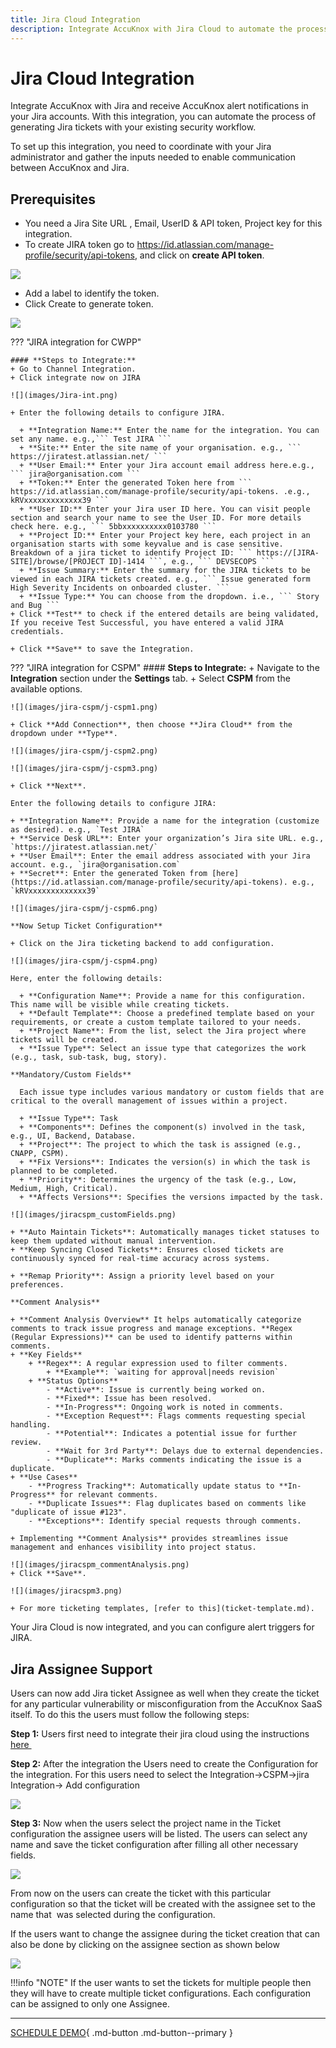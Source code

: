 ```yaml
---
title: Jira Cloud Integration
description: Integrate AccuKnox with Jira Cloud to automate the process of generating Jira tickets with your existing security workflow.
---
```



# Jira Cloud Integration

Integrate AccuKnox with Jira and receive AccuKnox alert notifications in your Jira accounts. With this integration, you can automate the process of generating Jira tickets with your existing security workflow.

To set up this integration, you need to coordinate with your Jira administrator and gather the inputs needed to enable communication between AccuKnox and Jira.

## **Prerequisites**

+ You need a Jira Site URL , Email, UserID & API token, Project key for this integration.
+ To create JIRA token go to https://id.atlassian.com/manage-profile/security/api-tokens, and click on **create API token**.

![](images/jira-api1.png)

+ Add a label to identify the token.
+ Click Create to generate token.

![](images/jira-api2.png)

??? "JIRA integration for CWPP"

    #### **Steps to Integrate:**
    + Go to Channel Integration.
    + Click integrate now on JIRA

    ![](images/Jira-int.png)

    + Enter the following details to configure JIRA.

      + **Integration Name:** Enter the name for the integration. You can set any name. e.g.,``` Test JIRA ```
      + **Site:** Enter the site name of your organisation. e.g., ``` https://jiratest.atlassian.net/ ```
      + **User Email:** Enter your Jira account email address here.e.g., ``` jira@organisation.com ```
      + **Token:** Enter the generated Token here from ``` https://id.atlassian.com/manage-profile/security/api-tokens. .e.g., kRVxxxxxxxxxxxxx39 ```
      + **User ID:** Enter your Jira user ID here. You can visit people section and search your name to see the User ID. For more details check here. e.g., ``` 5bbxxxxxxxxxx0103780 ```
      + **Project ID:** Enter your Project key here, each project in an organisation starts with some keyvalue and is case sensitive. Breakdown of a jira ticket to identify Project ID: ``` https://[JIRA-SITE]/browse/[PROJECT ID]-1414 ```, e.g., ``` DEVSECOPS ```
      + **Issue Summary:** Enter the summary for the JIRA tickets to be viewed in each JIRA tickets created. e.g., ``` Issue generated form High Severity Incidents on onboarded cluster. ```
      + **Issue Type:** You can choose from the dropdown. i.e., ``` Story and Bug ```
    + Click **Test** to check if the entered details are being validated, If you receive Test Successful, you have entered a valid JIRA credentials.

    + Click **Save** to save the Integration.

??? "JIRA integration for CSPM"
    #### **Steps to Integrate:**
    + Navigate to the **Integration** section under the **Settings** tab.
    + Select **CSPM** from the available options.

    ![](images/jira-cspm/j-cspm1.png)

    + Click **Add Connection**, then choose **Jira Cloud** from the dropdown under **Type**.

    ![](images/jira-cspm/j-cspm2.png)

    ![](images/jira-cspm/j-cspm3.png)

    + Click **Next**.

    Enter the following details to configure JIRA:

    + **Integration Name**: Provide a name for the integration (customize as desired). e.g., `Test JIRA`
    + **Service Desk URL**: Enter your organization’s Jira site URL. e.g., `https://jiratest.atlassian.net/`
    + **User Email**: Enter the email address associated with your Jira account. e.g., `jira@organisation.com`
    + **Secret**: Enter the generated Token from [here](https://id.atlassian.com/manage-profile/security/api-tokens). e.g., `kRVxxxxxxxxxxxxx39`

    ![](images/jira-cspm/j-cspm6.png)

    **Now Setup Ticket Configuration**

    + Click on the Jira ticketing backend to add configuration.

    ![](images/jira-cspm/j-cspm4.png)

    Here, enter the following details:

      + **Configuration Name**: Provide a name for this configuration. This name will be visible while creating tickets.
      + **Default Template**: Choose a predefined template based on your requirements, or create a custom template tailored to your needs.
      + **Project Name**: From the list, select the Jira project where tickets will be created.
      + **Issue Type**: Select an issue type that categorizes the work (e.g., task, sub-task, bug, story).

    **Mandatory/Custom Fields**

      Each issue type includes various mandatory or custom fields that are critical to the overall management of issues within a project.

      + **Issue Type**: Task
      + **Components**: Defines the component(s) involved in the task, e.g., UI, Backend, Database.
      + **Project**: The project to which the task is assigned (e.g., CNAPP, CSPM).
      + **Fix Versions**: Indicates the version(s) in which the task is planned to be completed.
      + **Priority**: Determines the urgency of the task (e.g., Low, Medium, High, Critical).
      + **Affects Versions**: Specifies the versions impacted by the task.

    ![](images/jiracspm_customFields.png)

    + **Auto Maintain Tickets**: Automatically manages ticket statuses to keep them updated without manual intervention.
    + **Keep Syncing Closed Tickets**: Ensures closed tickets are continuously synced for real-time accuracy across systems.

    + **Remap Priority**: Assign a priority level based on your preferences.

    **Comment Analysis**

    + **Comment Analysis Overview** It helps automatically categorize comments to track issue progress and manage exceptions. **Regex (Regular Expressions)** can be used to identify patterns within comments.
    + **Key Fields**
        + **Regex**: A regular expression used to filter comments.
            + **Example**: `waiting for approval|needs revision`
        + **Status Options**
            - **Active**: Issue is currently being worked on.
            - **Fixed**: Issue has been resolved.
            - **In-Progress**: Ongoing work is noted in comments.
            - **Exception Request**: Flags comments requesting special handling.
            - **Potential**: Indicates a potential issue for further review.
            - **Wait for 3rd Party**: Delays due to external dependencies.
            - **Duplicate**: Marks comments indicating the issue is a duplicate.
    + **Use Cases**
        - **Progress Tracking**: Automatically update status to **In-Progress** for relevant comments.
        - **Duplicate Issues**: Flag duplicates based on comments like "duplicate of issue #123".
        - **Exceptions**: Identify special requests through comments.

    + Implementing **Comment Analysis** provides streamlines issue management and enhances visibility into project status.

    ![](images/jiracspm_commentAnalysis.png)
    + Click **Save**.

    ![](images/jiracspm3.png)

    + For more ticketing templates, [refer to this](ticket-template.md).

Your Jira Cloud is now integrated, and you can configure alert triggers for JIRA.

## Jira Assignee Support

Users can now add Jira ticket Assignee as well when they create the ticket for any particular vulnerability or misconfiguration from the AccuKnox SaaS itself. To do this the users must follow the following steps:

**Step 1:** Users first need to integrate their jira cloud using the instructions [here ](https://help.accuknox.com/integrations/jira-cloud/#integration-of-jira)

**Step 2:** After the integration the Users need to create the Configuration for the integration. For this users need to select the Integration->CSPM->jira Integration-> Add configuration

![](./images/jira-cloud/1.png)

**Step 3:** Now when the users select the project name in the Ticket configuration the assignee users will be listed. The users can select any name and save the ticket configuration after filling all other necessary fields. 

![](./images/jira-cloud/2.png)

From now on the users can create the ticket with this particular configuration so that the ticket will be created with the assignee set to the name that  was selected during the configuration.

If the users want to change the assignee during the ticket creation that can also be done by clicking on the assignee section as shown below

![](./images/jira-cloud/3.png)

!!!info "NOTE"
    If the user wants to set the tickets for multiple people then they will have to create multiple ticket configurations. Each configuration can be assigned to only one Assignee.
- - -
[SCHEDULE DEMO](https://www.accuknox.com/contact-us){ .md-button .md-button--primary }